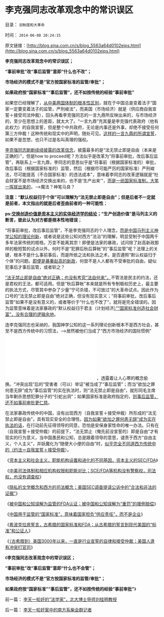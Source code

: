 # 李克强同志改革观念中的常识误区

目录： `旧制度和大革命` 

时间： `2014-06-08 20:24:15` 

原文链接：[http://blog.sina.com.cn/s/blog_5563a64d0102eips.html](http://blog.sina.com.cn/s/blog_5563a64d0102eips.html)

**李克强同志改革观念中的常识误区；**

**“事前审批”改“事后监管”意即“什么也不改”；**

**市场经济的模式不是“官方按国家标准的监管/审批”；**

**如果政府按“国家标准”“事后监管”，还不如按传统的经验“事前审批”**

如果您已经理解了，[从中美两国体制的根本性区别](../../../2014/6/6/希波克拉底誓言，古希腊的国家标准和FDA.md)，就在于中国总是变着法子“国家一定要变着法子的监管，严刑峻法”，而美国（市场经济）就是（供应商自我宣誓＋接受司法仲裁），回头再看李克强同志的一言九鼎所反映出来的，与市场经济的，至少在思想上的差距，就太大了。“一言九鼎”充其量是李克强代表政府（他有此权力）的自我宣誓，但是整个中共政府，无论是内事还是外事，却绝不接受任何第三方仲裁！这种传统和现实中的声明，随处可见。[这样的一言九鼎的所谓宣誓](../../../2014/5/16/食品安全竭斯底里，从尖叫阶级传染到一言九鼎的革命征程.md)，如果不是忽悠，也只不过是名叫真理的强权。

[李克强同志断断续续披露的改革信念](../../../2014/1/26/李克强先生承认过“李克强经济学”吗？能算经济学吗？.md)，披露最多的是“法无禁止即是自由（本来是正确的）”，但是how
to
proceed呢？方法似乎是改革为“将事前审批，改后事后监管”，再联系上一言九鼎，李同志的意思似乎是“将事前（根据国家标准的）审批，改后事后（根据国家标准的）监管，然后（根据尽可能严厉的国家标准）严刑峻法，尽可能提高（不合国家标准）的违法成本”，意味着李同志的改革逻辑就是“社会财富不是市场经济交换出来的，也不是‘生产出来’”，[而是一纸国家标准制，大笔一挥就出来的](../../../2008/9/16/三鹿事件中看中国泛滥的标准.md)，——>魔法？神笔马良？

**注意：“默认权益归于个体”可以理解为“法无禁止即是自由”；但是后者不一定就是前者，本文指出的就是后者歪曲前者的一种可能性**；

**ps:[交换创造价值是资本主义的实体经济学的结论](../../../2008/8/25/价值守恒定律：交换决定价值，政府采购与泡沫GDP.md)；“生产创造价值”是马列主义的断言，彼此认为对方都是根本性地错误**；

“将事前审批，改后事后监管”，不是李克强同志的个人理念，[而是中国马列主义神学公知的理论创新](../../../2011/11/15/马克思主义政治脆弱的逻辑后果.md)，或者说是这些公知对西方“法治”的理解，明显受制于中国两千多年法家传统的桎梏，万变不能离其宗！即便是法家的暴政，试问除了赵高新政那样的极短暂的试点以外，何时不是“犯罪后秋后算帐”的“事后监管”呢？法理上的关键，根本不是什么事前事后，而是所依之法和执法之术，是否遵照“默认权益归于个体”的问题。[即便是暴秦赵高的新政](../../../2013/2/22/法家暴政不嫌恶法多；赵高新政完善时即亡国灭种之日.md)，何尝不是人人都有不受审批的自由，疑似犯事后才事后监管，或者斩之？

[“法无禁止即是自由”绝对正确；也没有考究“法自何来”，](../../../2013/11/22/从“教会至上”到“司法至上”，及三权分立的误区.md)不管法是民主的约法，还是君权的王法，都可适用。但是“秋后算帐”本来就是所有专制极权历史上，最主要的执法方式，尽管其中参杂了少量“宁可杀错，不可放过”的大革命试点。因此作为口号的“法无禁止即是自由”绝对正确，但没有现实意义；“将事前审批，改后事后监管”如果不是没有意义的，或者等价于“什么也不改了”，就将是完全错误的。因为监管意味着是法家暴政的“默认权益归于君主（计划经济[）”“国家标准创造社会财富”，没有合理的逻辑余地](../../../2014/6/5/中国国家标准是“严刑峻法”的细则,需要百倍于美国的公务员编制.md)。

连李克强同志也采纳的，我国神学公知的这一系列理论创新根本不是西方社会，甚至不是西方传统中的习惯法，——>居然被他们当成了“西方市场经济的国际惯例”![恐怕这就是构筑“有中国特色的，向国际接轨”的理论基础](../../../2013/4/16/有中国特色的崇洋媚外，崇拜西方二三流的跟班！.md)，透露着让人心寒的概念偷换。“冲突出现”后的“受害者（可以）举证”被当成了“事后监管”；而当“欲加之罪何患无辞”成为“事后监管”的实在执法时，则“法无禁止即是自由”，就形同毛主席当年剿杀思想犯罪分子的“引蛇出洞”；如果国家标准是政府指定的，[则事后监管，还不如事前审批更仁慈](../../../2014/4/24/为什么蒙古和日本侵略者残忍，资本主义社会慈善繁荣？.md)。

在法家暴政传统中的中国，没有出现西方（自我宣誓＋接受仲裁）所形成的“法无禁止即是自由”，具有现实安全的合理性。[因为如果“欲加之罪何患无辞”成为实在执法的话](../../../2009/3/25/中国式诡辩：疑证从有，君权裁决.md)，在行动前先征得领导的同意，恐怕是安保身家性命的唯一办法。只有在（自我宣誓＋接受仲裁）的前提下，“法无禁止（俺先前没宣誓的）即是自由”才有现实的行为意义，当中国愚民和公知，总是跟着领导的意思，谴责于西方“自由主义，个人主义”，并妖魔化为“随便大小便的自由”时，[似乎完全不同道西方传统中的（约法＝自我宣誓＋接受仲裁](../../../2012/11/26/“自由伤害他人自由”的悖论终结于自治的公共约束.md)）。

《[资本主义和社会主义，职能机构设置和进化的不同基因，资本主义的SEC/FDA](../../../2014/6/1/缺乏“默认权益归于个体”，社会主义不可避免地警察国家化.md)》

《[中美司法体制和相应机构权限和职能对比；SCE/FDA等机构没有警察权，司法权，也没有调查权](../../../2014/6/2/中美司法体制和相应机构权限和职能对比.md)》

《[隐私的文学概念和西方的司法概念；美国SEC调查提请公诉中的“合法和非法的证据”](../../../2014/6/3/隐私的文学概念和西方的司法概念,SEC调查的限制.md)》

《[被中国和公知误解为监管的FDA认证；被中国和公知误解为“重罚”的援例赔偿](../../../2014/6/4/被中国和公知误解为监管的FDA认证，和重罚.md)》

《[中国用于监管的“国家标准”，意味着国家担负“供应责任”，而不是企业](../../../2014/6/5/中国国家标准是“严刑峻法”的细则,需要百倍于美国的公务员编制.md)》

《[希波克拉底誓言，古希腊的国家标准和FDA；从古希腊的誓言到现代美国的“标准”和公证人](../../../2014/6/6/希波克拉底誓言，古希腊的国家标准和FDA.md)》

《[（古希腊到）美国3000年以来，一直是行业宣誓的自律和接受仲裁；美国人逢有冲突打官司](../../../2014/6/7/从3000年历史形成，看中美两国体制的差距.md)》

《**李克强同志改革观念中的常识误区；**

**“事前审批”改“事后监管”意即“什么也不会管”；**

**市场经济的模式不是“官方按国家标准的监管/审批”；**

**如果政府按“国家标准”“事后监管”，还不如按传统的经验“事前审批”**》

前一篇： [李天一轮奸的“法学家”，北大博士导师刘桂明教授](../../../2014/6/8/李天一轮奸的“法学家”，北大博士导师刘桂明教授.md)

后一篇： [李天一轮奸案中的南方系柴会群记者](../../../2014/6/7/李天一轮奸案中的南方系柴会群记者.md)

